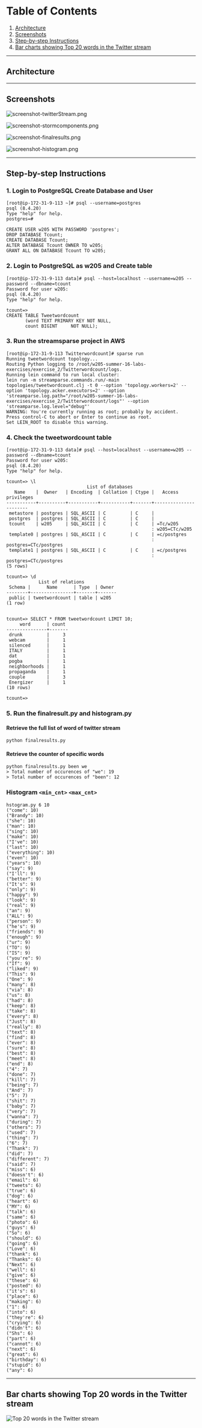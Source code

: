 # Table of Contents
1. [Architecture](#Architecture)
2. [Screenshots](#Screenshots)
3. [Step-by-step Instructions](#Step-by-step-Instructions)
4. [Bar charts showing Top 20 words in the Twitter stream](#Bar-charts-showing-Top-20-words-in-the-Twitter-stream)

---------------------

## Architecture

----------------------

## Screenshots

![screenshot-twitterStream.png](./Screenshots/screenshot-twitterStream.png)

![screenshot-stormcomponents.png](./Screenshots/screenshot-stormcomponents.png)

![screenshot-finalresults.png](./Screenshots/screenshot-finalresults.png)

![screenshot-histogram.png](./Screenshots/screenshot-histogram.png)

-----------------------

## Step-by-step Instructions

### 1. Login to PostgreSQL Create Database and User

```{bash}
[root@ip-172-31-9-113 ~]# psql --username=postgres
psql (8.4.20)
Type "help" for help.
postgres=# 

CREATE USER w205 WITH PASSWORD 'postgres';
DROP DATABASE Tcount;
CREATE DATABASE Tcount;
ALTER DATABASE Tcount OWNER TO w205;
GRANT ALL ON DATABASE Tcount TO w205;
``` 

### 2.  Login to PostgreSQL as w205 and Create table  

```{bash}
[root@ip-172-31-9-113 data]# psql --host=localhost --username=w205 --password --dbname=tcount
Password for user w205: 
psql (8.4.20)
Type "help" for help.

tcount=> 
CREATE TABLE Tweetwordcount
       (word TEXT PRIMARY KEY NOT NULL,
       count BIGINT     NOT NULL);
```

### 3. Run the streamsparse project in AWS

```{bash}
[root@ip-172-31-9-113 Twitterwordcount]# sparse run
Running tweetwordcount topology...
Routing Python logging to /root/w205-summer-16-labs-exercises/exercise_2/Twitterwordcount/logs.
Running lein command to run local cluster:
lein run -m streamparse.commands.run/-main topologies/tweetwordcount.clj -t 0 --option 'topology.workers=2' --option 'topology.acker.executors=2' --option 'streamparse.log.path="/root/w205-summer-16-labs-exercises/exercise_2/Twitterwordcount/logs"' --option 'streamparse.log.level="debug"'
WARNING: You're currently running as root; probably by accident.
Press control-C to abort or Enter to continue as root.
Set LEIN_ROOT to disable this warning.
```

### 4. Check the tweetwordcount table

```{bash}
[root@ip-172-31-9-113 data]# psql --host=localhost --username=w205 --password --dbname=tcount
Password for user w205: 
psql (8.4.20)
Type "help" for help.

tcount=> \l
                              List of databases
   Name    |  Owner   | Encoding  | Collation | Ctype |   Access privileges   
-----------+----------+-----------+-----------+-------+-----------------------
 metastore | postgres | SQL_ASCII | C         | C     | 
 postgres  | postgres | SQL_ASCII | C         | C     | 
 tcount    | w205     | SQL_ASCII | C         | C     | =Tc/w205
                                                      : w205=CTc/w205
 template0 | postgres | SQL_ASCII | C         | C     | =c/postgres
                                                      : postgres=CTc/postgres
 template1 | postgres | SQL_ASCII | C         | C     | =c/postgres
                                                      : postgres=CTc/postgres
(5 rows)

tcount=> \d
            List of relations
 Schema |      Name      | Type  | Owner 
--------+----------------+-------+-------
 public | tweetwordcount | table | w205
(1 row)


tcount=> SELECT * FROM tweetwordcount LIMIT 10;
     word      | count 
---------------+-------
 drunk         |     3
 webcam        |     1
 silenced      |     1
 ITALY         |     1
 dat           |     1
 pogba         |     1
 neighborhoods |     1
 propaganda    |     1
 couple        |     3
 Energizer     |     1
(10 rows)

tcount=> 
```

### 5. Run the finalresult.py and histogram.py

#### Retrieve the full list of word of twitter stream
```{bash}
python finalresults.py
```

#### Retrieve the counter of specific words
```{bash}
python finalresults.py been we
> Total number of occurences of "we": 19
> Total number of occurences of "been": 12
```

### Histogram `<min_cnt>` `<max_cnt>`
```{bash}
hstogram.py 6 10
("come": 10)
("Brandy": 10)
("she": 10)
("man": 10)
("sing": 10)
("make": 10)
("I've": 10)
("last": 10)
("everything": 10)
("even": 10)
("years": 10)
("say": 9)
("I'll": 9)
("better": 9)
("It's": 9)
("only": 9)
("happy": 9)
("look": 9)
("real": 9)
("an": 9)
("ALL": 9)
("person": 9)
("he's": 9)
("friends": 9)
("enough": 9)
("ur": 9)
("TO": 9)
("IS": 9)
("you're": 9)
("If": 9)
("liked": 9)
("This": 9)
("One": 9)
("many": 8)
("via": 8)
("us": 8)
("had": 8)
("keep": 8)
("take": 8)
("every": 8)
("Just": 8)
("really": 8)
("text": 8)
("find": 8)
("ever": 8)
("sure": 8)
("best": 8)
("meet": 8)
("end": 8)
("4": 7)
("done": 7)
("kill": 7)
("being": 7)
("And": 7)
("5": 7)
("shit": 7)
("baby": 7)
("very": 7)
("wanna": 7)
("during": 7)
("others": 7)
("used": 7)
("thing": 7)
("6": 7)
("Thank": 7)
("did": 7)
("different": 7)
("said": 7)
("miss": 6)
("doesn't": 6)
("email": 6)
("tweets": 6)
("true": 6)
("dog": 6)
("heart": 6)
("MY": 6)
("talk": 6)
("same": 6)
("photo": 6)
("guys": 6)
("So": 6)
("should": 6)
("going": 6)
("Love": 6)
("thank": 6)
("Thanks": 6)
("Next": 6)
("well": 6)
("give": 6)
("these": 6)
("posted": 6)
("it's": 6)
("place": 6)
("making": 6)
("1": 6)
("into": 6)
("they're": 6)
("crying": 6)
("didn't": 6)
("Shs": 6)
("part": 6)
("cannot": 6)
("next": 6)
("great": 6)
("birthday": 6)
("stupid": 6)
("any": 6)
```

-----------------------------

## Bar charts showing Top 20 words in the Twitter stream

![Top 20 words in the Twitter stream](./plot.png "Top 20 words in the Twitter stream")
